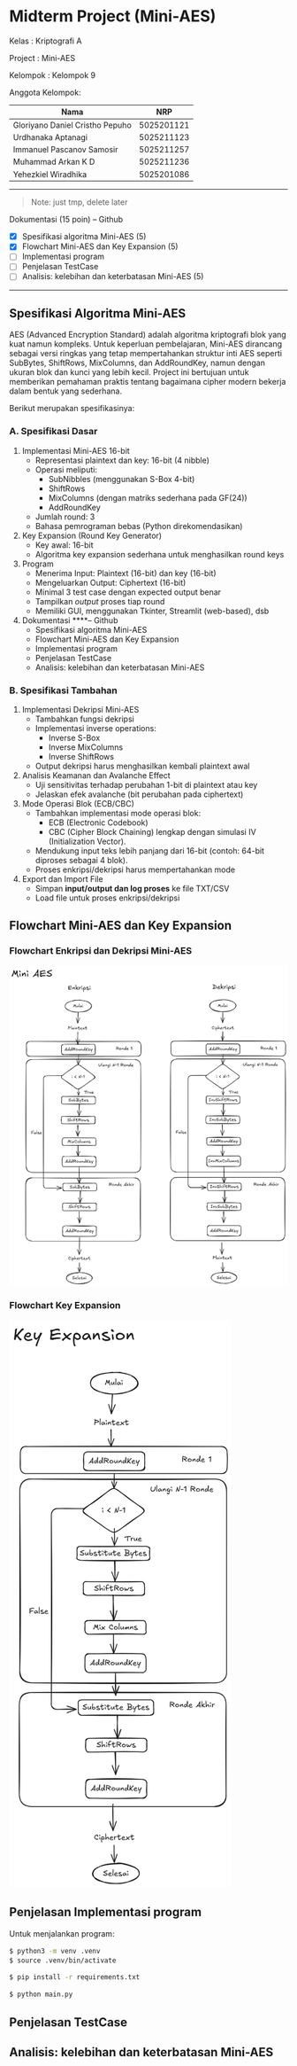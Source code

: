 # Midterm Project (Mini-AES)

Kelas       : Kriptografi A

Project			: Mini-AES

Kelompok		: Kelompok 9

Anggota Kelompok:

| Nama | NRP |
| --- | --- |
| Gloriyano Daniel Cristho Pepuho | 5025201121 |
| Urdhanaka Aptanagi | 5025211123 |
| Immanuel Pascanov Samosir | 5025211257 |
| Muhammad Arkan K D | 5025211236 |
| Yehezkiel Wiradhika | 5025201086 |

--- 
> Note: just tmp, delete later

Dokumentasi (15 poin) – Github

- [x]  Spesifikasi algoritma Mini-AES (5)
- [x]  Flowchart Mini-AES dan Key Expansion (5)
- [ ]  Implementasi program
- [ ]  Penjelasan TestCase
- [ ]  Analisis: kelebihan dan keterbatasan Mini-AES (5)
---

## Spesifikasi Algoritma Mini-AES

AES (Advanced Encryption Standard) adalah algoritma kriptografi blok yang kuat namun kompleks. Untuk keperluan pembelajaran,  Mini-AES dirancang sebagai versi ringkas yang  tetap mempertahankan struktur inti AES seperti SubBytes, ShiftRows, MixColumns, dan  AddRoundKey, namun dengan ukuran blok dan kunci yang lebih kecil. Project ini bertujuan untuk memberikan pemahaman praktis tentang bagaimana cipher modern bekerja dalam  bentuk yang sederhana. 

Berikut merupakan spesifikasinya:

### A. Spesifikasi Dasar

1. Implementasi Mini-AES 16-bit
    - Representasi plaintext dan key: 16-bit (4 nibble)
    - Operasi meliputi:
        - SubNibbles (menggunakan S-Box 4-bit)
        - ShiftRows
        - MixColumns (dengan matriks sederhana pada GF(24))
        - AddRoundKey
    - Jumlah round: 3
    - Bahasa pemrograman bebas (Python direkomendasikan)
2. Key Expansion (Round Key Generator)
    - Key awal: 16-bit
    - Algoritma key expansion sederhana untuk menghasilkan round keys
3. Program
    - Menerima Input: Plaintext (16-bit) dan key (16-bit)
    - Mengeluarkan Output: Ciphertext (16-bit)
    - Minimal 3 test case dengan expected output benar
    - Tampilkan *output* proses tiap round
    - Memiliki GUI, menggunakan Tkinter, Streamlit (web-based), dsb
4. Dokumentasi ****– Github
    - Spesifikasi algoritma Mini-AES
    - Flowchart Mini-AES dan Key Expansion
    - Implementasi program
    - Penjelasan TestCase
    - Analisis: kelebihan dan keterbatasan Mini-AES

### B. Spesifikasi Tambahan

1. Implementasi Dekripsi Mini-AES
    - Tambahkan fungsi dekripsi
    - Implementasi inverse operations:
        - Inverse S-Box
        - Inverse MixColumns
        - Inverse ShiftRows
    - Output dekripsi harus menghasilkan kembali plaintext awal
2. Analisis Keamanan dan Avalanche Effect
    - Uji sensitivitas terhadap perubahan 1-bit di plaintext atau key
    - Jelaskan efek avalanche (bit perubahan pada ciphertext)
3. Mode Operasi Blok (ECB/CBC)
    - Tambahkan implementasi mode operasi blok:
        - ECB (Electronic Codebook)
        - CBC (Cipher Block Chaining) lengkap dengan simulasi IV (Initialization Vector).
    - Mendukung input teks lebih panjang dari 16-bit (contoh: 64-bit diproses sebagai 4 blok).
    - Proses enkripsi/dekripsi harus mempertahankan mode
4. Export dan Import File
    - Simpan **input/output dan log proses** ke file TXT/CSV
    - Load file untuk proses enkripsi/dekripsi

## Flowchart Mini-AES dan Key Expansion

### Flowchart Enkripsi dan Dekripsi Mini-AES

![Mini-AES Flowchart](assets/aes_flowchart.png)

### Flowchart Key Expansion

![Mini-AES Key Expansion](assets/aes_key_expansion.png)

## Penjelasan Implementasi program

Untuk menjalankan program:

```sh
$ python3 -m venv .venv
$ source .venv/bin/activate
```

```sh
$ pip install -r requirements.txt
```

```sh
$ python main.py
```

## Penjelasan TestCase

## Analisis: kelebihan dan keterbatasan Mini-AES